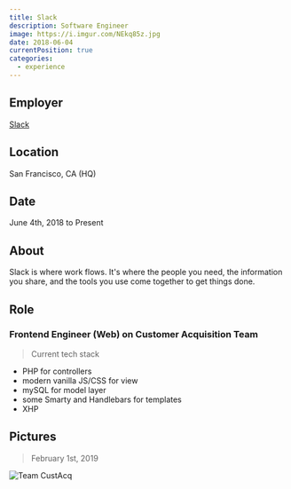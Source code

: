 ```yaml
---
title: Slack
description: Software Engineer
image: https://i.imgur.com/NEkq85z.jpg
date: 2018-06-04
currentPosition: true
categories:
  - experience
---
```


## Employer

[Slack](https://slack.com)

## Location

San Francisco, CA (HQ)

## Date

June 4th, 2018 to Present

## About

Slack is where work flows. It's where the people you need, the information you share, and the tools you use come together to get things done.

## Role

### Frontend Engineer (Web) on Customer Acquisition Team

> Current tech stack

- PHP for controllers
- modern vanilla JS/CSS for view
- mySQL for model layer
- some Smarty and Handlebars for templates
- XHP

## Pictures

> February 1st, 2019

![Team CustAcq](https://i.imgur.com/p2UQ3qS.jpg)
